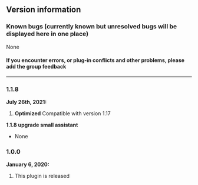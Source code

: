 ## Version information

### Known bugs (currently known but unresolved bugs will be displayed here in one place)
None
#### If you encounter errors, or plug-in conflicts and other problems, please add the group feedback

------------
### 1.1.8
**July 26th, 2021:**
1. **Optimized** Compatible with version 1.17

**1.1.8 upgrade small assistant**
- None

### 1.0.0
**January 6, 2020:**
1. This plugin is released